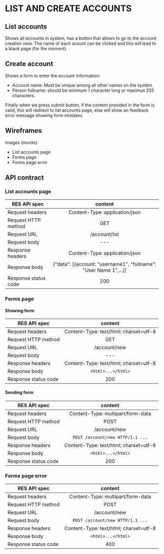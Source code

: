 # LIST AND CREATE ACCOUNTS

## List accounts

Shows all accounts in system, has a button that allows to go to the account creation view.
The name of each acount can be clicked and this will lead to a blank page (for the moment)

## Create account

Shows a form to enter the account information:

- Account name: Must be unique among all other names on the system.
- Person fullname: should be minimum 1 character long or maximun 255 characters.

Finally when we press submit button, if the content provided in the form is valid, this will redirect to list accounts page, else will show an feedback error message showing form mistakes.

## Wireframes

Images (mocks)

- List accounts page
- Forms page
- Forms page error

## API contract

### List accounts page

| RES API spec  | content       |
| ------------- |:-------------:|
| Request headers     | Content-Type: application/json |
| Request HTTP method | GET      |
| Request URL       | /account/list      |
| Request body       | ---      |
| Response headers       | Content-Type: application/json     |
| Response body       | {"data": [{account: "username1", "fullname": "User Name 1",...}]      |
| Response status code       | 200     |

### Forms page

#### Showing form

| RES API spec  | content       |
| ------------- |:-------------:|
| Request headers     | Content-Type: text/html; charset=utf-8 |
| Request HTTP method | GET      |
| Request URL       | /account/new      |
| Request body       | ---      |
| Response headers    | Content-Type: text/html; charset=utf-8     |
| Response body       | `<html>...</html>`      |
| Response status code       | 200     |

#### Sending form

| RES API spec  | content       |
| ------------- |:-------------:|
| Request headers     | Content-Type: multipart/form-data |
| Request HTTP method | POST      |
| Request URL       | /account/new      |
| Request body       | `POST /account/new HTTP/1.1 ...`      |
| Response headers    | Content-Type: text/html; charset=utf-8      |
| Response body       | `<html>...</html>`      |
| Response status code       | 200     |

### Forms page error

| RES API spec  | content       |
| ------------- |:-------------:|
| Request headers     | Content-Type: multipart/form-data |
| Request HTTP method | POST      |
| Request URL       | /account/new      |
| Request body       | `POST /account/new HTTP/1.1 ...`      |
| Response headers    | Content-Type: text/html; charset=utf-8      |
| Response body       | `<html>...</html>`      |
| Response status code       | 400     |
